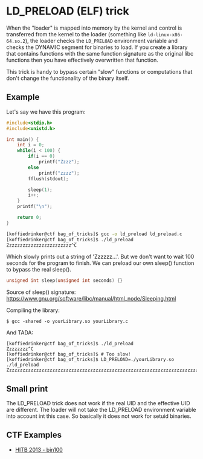 # LD_PRELOAD (ELF) trick

When the "loader" is mapped into memory by the kernel and control is transferred from the kernel to the loader (something like `ld-linux-x86-64.so.2`), the loader checks the `LD_PRELOAD` environment variable and checks the DYNAMIC segment for binaries to load. If you create a library that contains functions with the same function signature as the original libc functions then you have effectively overwritten that function.

This trick is handy to bypass certain "slow" functions or computations that don't change the functionality of the binary itself.

## Example

Let's say we have this program:
```c
#include<stdio.h>
#include<unistd.h>

int main() {
	int i = 0;
	while(i < 100) {
		if(i == 0)
			printf("Zzzz");
		else
			printf("zzzz");
		fflush(stdout);

		sleep(1);
		i++;
	}
	printf("\n");

	return 0;
}
```

```bash
[koffiedrinker@ctf bag_of_tricks]$ gcc -o ld_preload ld_preload.c 
[koffiedrinker@ctf bag_of_tricks]$ ./ld_preload 
Zzzzzzzzzzzzzzzzzzzzzzzz^C
```

Which slowly prints out a string of 'Zzzzzz...'. But we don't want to wait 100 seconds for the program to finish. We can preload our own sleep() function to bypass the real sleep().

```c
unsigned int sleep(unsigned int seconds) {}
```
Source of sleep() signature: https://www.gnu.org/software/libc/manual/html_node/Sleeping.html

Compiling the library:
```
$ gcc -shared -o yourLibrary.so yourLibrary.c
```

And TADA:
```
[koffiedrinker@ctf bag_of_tricks]$ ./ld_preload 
Zzzzzzzz^C
[koffiedrinker@ctf bag_of_tricks]$ # Too slow!
[koffiedrinker@ctf bag_of_tricks]$ LD_PRELOAD=./yourLibrary.so ./ld_preload 
Zzzzzzzzzzzzzzzzzzzzzzzzzzzzzzzzzzzzzzzzzzzzzzzzzzzzzzzzzzzzzzzzzzzzzzzzzzzzzzzzzzzzzzzzzzzzzzzzzzzzzzzzzzzzzzzzzzzzzzzzzzzzzzzzzzzzzzzzzzzzzzzzzzzzzzzzzzzzzzzzzzzzzzzzzzzzzzzzzzzzzzzzzzzzzzzzzzzzzzzzzzzzzzzzzzzzzzzzzzzzzzzzzzzzzzzzzzzzzzzzzzzzzzzzzzzzzzzzzzzzzzzzzzzzzzzzzzzzzzzzzzzzzzzzzzzzzzzzzzzzzzzzzzzzzzzzzzzzzzzzzzzzzzzzzzzzzzzzzzzzzzzzzzzzzzzzzzzzzzzzzzzzzzzzzzzzzzzzzzzzzzzzzzzzzzzzzzzzzzzz
```

## Small print

The LD_PRELOAD trick does not work if the real UID and the effective UID are different. The loader will not take the LD_PRELOAD environment variable into account int this case. So basically it does not work for setuid binaries.

## CTF Examples

* [HITB 2013 - bin100](https://cedricvb.be/post/reverse-engineering-the-hitb-binary-100-ctf-challenge/)
